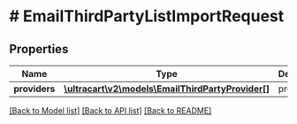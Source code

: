 # # EmailThirdPartyListImportRequest

## Properties

Name | Type | Description | Notes
------------ | ------------- | ------------- | -------------
**providers** | [**\ultracart\v2\models\EmailThirdPartyProvider[]**](EmailThirdPartyProvider.md) | providers | [optional]

[[Back to Model list]](../../README.md#models) [[Back to API list]](../../README.md#endpoints) [[Back to README]](../../README.md)
